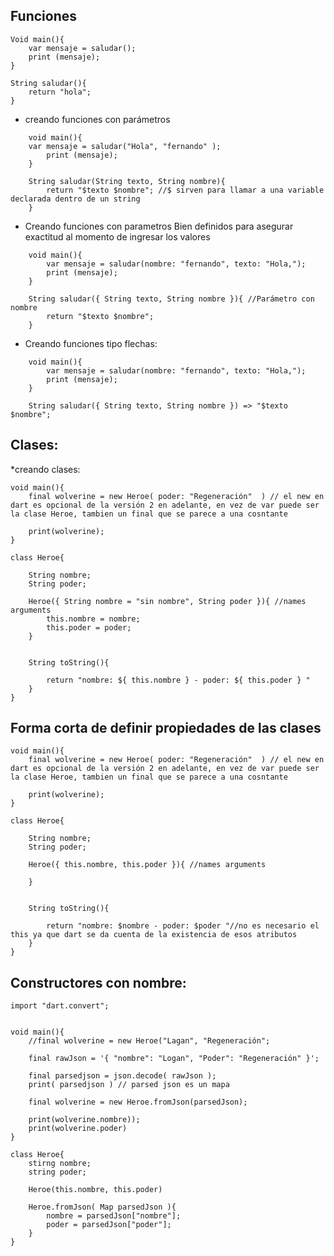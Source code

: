

## Funciones 


	Void main(){
		var mensaje = saludar();
		print (mensaje);
	}
	
	String saludar(){
		return "hola";
	}


* creando funciones con parámetros

```
	void main(){
	var mensaje = saludar("Hola", "fernando" );
		print (mensaje);
	}
	
	String saludar(String texto, String nombre){
		return "$texto $nombre"; //$ sirven para llamar a una variable declarada dentro de un string
	}
```

* Creando funciones con parametros Bien definidos para asegurar exactitud al momento de ingresar los valores


```
	void main(){
		var mensaje = saludar(nombre: "fernando", texto: "Hola,");
		print (mensaje);
	}
	
	String saludar({ String texto, String nombre }){ //Parámetro con nombre
		return "$texto $nombre";
	}
```

* Creando funciones tipo flechas:

```
	void main(){
		var mensaje = saludar(nombre: "fernando", texto: "Hola,");
		print (mensaje);
	}

	String saludar({ String texto, String nombre }) => "$texto $nombre";
```


## Clases:

*creando clases:

	void main(){
		final wolverine = new Heroe( poder: "Regeneración"  ) // el new en dart es opcional de la versión 2 en adelante, en vez de var puede ser la clase Heroe, tambien un final que se parece a una cosntante
		
		print(wolverine);
	}

	class Heroe{
		
		String nombre;
		String poder;
	        
		Heroe({ String nombre = "sin nombre", String poder }){ //names arguments
			this.nombre = nombre;
			this.poder = poder;
		}
		
		
		String toString(){
		
			return "nombre: ${ this.nombre } - poder: ${ this.poder } "
		}
	}
	

## Forma corta de definir propiedades de las clases

	void main(){
		final wolverine = new Heroe( poder: "Regeneración"  ) // el new en dart es opcional de la versión 2 en adelante, en vez de var puede ser la clase Heroe, tambien un final que se parece a una cosntante
		
		print(wolverine);
	}

	class Heroe{
		
		String nombre;
		String poder;
	        
		Heroe({ this.nombre, this.poder }){ //names arguments

		}
		
		
		String toString(){
		
			return "nombre: $nombre - poder: $poder "//no es necesario el this ya que dart se da cuenta de la existencia de esos atributos
		}
	}
		
	
## Constructores con nombre:
	
	import "dart.convert";
	

	void main(){
		//final wolverine = new Heroe("Lagan", "Regeneración";
		
		final rawJson = '{ "nombre": "Logan", "Poder": "Regeneración" }';
		
		final parsedjson = json.decode( rawJson );
		print( parsedjson ) // parsed json es un mapa

		final wolverine = new Heroe.fromJson(parsedJson);

		print(wolverine.nombre));
		print(wolverine.poder)
	}

	class Heroe{
		stirng nombre;
		string poder;

		Heroe(this.nombre, this.poder)
		
		Heroe.fromJson( Map parsedJson ){
			nombre = parsedJson["nombre"];
			poder = parsedJson["poder"];
		}
	}
	



